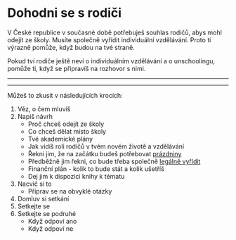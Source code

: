 # Dohodni se s rodiči

V České republice v současné době potřebuješ souhlas rodičů, abys mohl odejít ze školy. Musíte společně vyřídit individuální vzdělávání. Proto ti výrazně pomůže, když budou na tvé straně.

Pokud tví rodiče ještě neví o individuálním vzdělávání a o unschoolingu, pomůže ti, když se připravíš na rozhovor s nimi.

---

---

Můžeš to zkusit v následujících krocích:

1. Věz, o čem mluvíš
2. Napiš návrh
   - Proč chceš odejít ze školy
   - Co chceš dělat místo školy
   - Tvé akademické plány
   - Jak vidíš roli rodičů v tvém novém životě a vzdělávání
   - Řekni jim, že na začátku budeš potřebovat [prázdniny](prazdniny)
   - Předběžně jim řekni, co bude třeba společně [legálně vyřídit](legal)
   - Finanční plán - kolik to bude stát a kolik ušetříš
   - Dej jim k dispozici knihy k tématu
3. Nacvič si to
   - Připrav se na obvyklé otázky
4. Domluv si setkání
5. Setkejte se
6. Setkejte se podruhé
   - Když odpoví ano
   - Když odpoví ne
